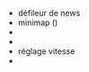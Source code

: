 - défileur de news
- minimap (<map>)
- <dialog> conseiller
- <dialog> outils gestion finance
- <inputs range> réglage vitesse
-